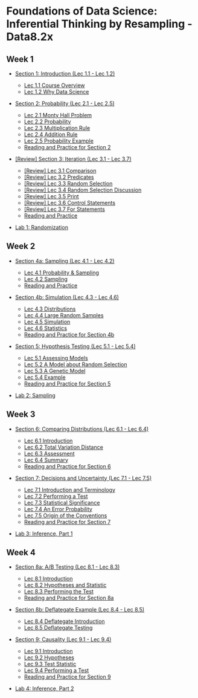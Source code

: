 # Foundations of Data Science: Inferential Thinking by Resampling - Data8.2x

## Week 1

+ [Section 1: Introduction (Lec 1.1 - Lec 1.2)](./01-Intro.md)
    + [Lec 1.1 Course Overview](./01-Intro.md#)
    + [Lec 1.2 Why Data Science](./01-Intro.md#)

+ [Section 2: Probability (Lec 2.1 - Lec 2.5)](./02-Probability.md)
    + [Lec 2.1 Monty Hall Problem](./02-Probability.md#)
    + [Lec 2.2 Probability](./02-Probability.md#)
    + [Lec 2.3 Multiplication Rule](./02-Probability.md#)
    + [Lec 2.4 Addition Rule](./02-Probability.md#)
    + [Lec 2.5 Probability Example](./02-Probability.md#)
    + [Reading and Practice for Section 2](./02-Probability.md#)

+ [[Review] Section 3: Iteration (Lec 3.1 - Lec 3.7)](../1-CompThinkWPython/13-Iteration.md)
    + [[Review] Lec 3.1 Comparison](../1-CompThinkWPython/13-Iteration.md#lec-131-comparison)
    + [[Review] Lec 3.2 Predicates](../1-CompThinkWPython/13-Iteration.md#lec-132-predicates)
    + [[Review] Lec 3.3 Random Selection](../1-CompThinkWPython/13-Iteration.md#lec-133-random-selection)
    + [[Review] Lec 3.4 Random Selection Discussion](../1-CompThinkWPython/13-Iteration.md#lec-134-random-selection-discussion)
    + [[Review] Lec 3.5 Print](../1-CompThinkWPython/13-Iteration.md#lec-135-print)
    + [[Review] Lec 3.6 Control Statements](../1-CompThinkWPython/13-Iteration.md#lec-136-control-statements)
    + [[Review] Lec 3.7 For Statements](../1-CompThinkWPython/13-Iteration.md#lec-137-for-statements)
    + [Reading and Practice](../1-CompThinkWPython/13-Iteration.md#reading-and-practice-for-section-13)

+ [Lab 1: Randomization](./lab01-Random.md)

## Week 2

+ [Section 4a: Sampling (Lec 4.1 - Lec 4.2)](./04-SamplingSimulation.md)
    + [Lec 4.1 Probability & Sampling](./04-SamplingSimulation.md#)
    + [Lec 4.2 Sampling](./04-SamplingSimulation.md#)
    + [Reading and Practice](./04-SamplingSimulation.md#)

+ [Section 4b: Simulation (Lec 4.3 - Lec 4.6)](./04-SamplingSimulation.md)
    + [Lec 4.3 Distributions](./04-SamplingSimulation.md#)
    + [Lec 4.4 Large Random Samples](./04-SamplingSimulation.md#)
    + [Lec 4.5 Simulation](./04-SamplingSimulation.md#)
    + [Lec 4.6 Statistics](./04-SamplingSimulation.md#)
    + [Reading and Practice for Section 4b](./04-SamplingSimulation.md#)

+  [Section 5: Hypothesis Testing (Lec 5.1 - Lec 5.4)](./05-Hypothesis.md)
    + [Lec 5.1 Assessing Models](./05-Hypothesis.md#)
    + [Lec 5.2 A Model about Random Selection](./05-Hypothesis.md#)
    + [Lec 5.3 A Genetic Model](./05-Hypothesis.md#)
    + [Lec 5.4 Example](./05-Hypothesis.md#)
    + [Reading and Practice for Section 5](./05-Hypothesis.md#)

+ [Lab 2: Sampling](./lab02.md)

## Week 3

+ [Section 6: Comparing Distributions (Lec 6.1 - Lec 6.4)](./06-CompDist.md)
    + [Lec 6.1 Introduction](./06-CompDist.md#)
    + [Lec 6.2 Total Variation Distance](./06-CompDist.md#)
    + [Lec 6.3 Assessment](./06-CompDist.md#)
    + [Lec 6.4 Summary](./06-CompDist.md#)
    + [Reading and Practice for Section 6](./06-CompDist.md#)

+ [Section 7: Decisions and Uncertainty (Lec 7.1 - Lec 7.5)](./07-Decision.md)
    + [Lec 7.1 Introduction and Terminology](./07-Decision.md#)
    + [Lec 7.2 Performing a Test](./07-Decision.md#)
    + [Lec 7.3 Statistical Significance](./07-Decision.md#)
    + [Lec 7.4 An Error Probability](./07-Decision.md#)
    + [Lec 7.5 Origin of the Conventions](./07-Decision.md#)
    + [Reading and Practice for Section 7](./07-Decision.md#)
 
+ [Lab 3: Inference, Part 1](./lab03.md)

## Week 4

+ [Section 8a: A/B Testing (Lec 8.1 - Lec 8.3)](./08-Testing)
    + [Lec 8.1 Introduction](./08-Testing#)
    + [Lec 8.2 Hypotheses and Statistic](./08-Testing#)
    + [Lec 8.3 Performing the Test](./08-Testing#)
    + [Reading and Practice for Section 8a](./08-Testing#)

+ [Section 8b: Deflategate Example (Lec 8.4 - Lec 8.5)](./08-Testing.md#)
    + [Lec 8.4 Deflategate Introduction](./08-Testing.md#)
    + [Lec 8.5 Deflategate Testing](./08-Testing.md#)

+ [Section 9: Causality (Lec 9.1 - Lec 9.4)](./09-Causality.md)
    + [Lec 9.1 Introduction](./09-Causality.md#)
    + [Lec 9.2 Hypotheses](./09-Causality.md#)
    + [Lec 9.3 Test Statistic](./09-Causality.md#)
    + [Lec 9.4 Performing a Test](./09-Causality.md#)
    + [Reading and Practice for Section 9](./09-Causality.md#)

+ [Lab 4: Inference, Part 2](./lab04.md)





